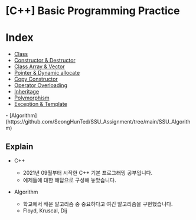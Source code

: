 # [C++] Basic Programming Practice

# Index
- [Class](https://github.com/SeongHunTed/SSU_Assignment/tree/main/CH04)
- [Constructor & Destructor](https://github.com/SeongHunTed/SSU_Assignment/tree/main/CH05)
- [Class Array & Vector](https://github.com/SeongHunTed/SSU_Assignment/tree/main/CH06)
- [Pointer & Dynamic allocate](https://github.com/SeongHunTed/SSU_Assignment/tree/main/CH08)
- [Copy Constructor](https://github.com/SeongHunTed/SSU_Assignment/tree/main/CH09)
- [Operator Overloading](https://github.com/SeongHunTed/SSU_Assignment/tree/main/CH10)
- [Inheritage](https://github.com/SeongHunTed/SSU_Assignment/tree/main/CH11)
- [Polymorphism](https://github.com/SeongHunTed/SSU_Assignment/tree/main/CH12)
- [Exception & Template](https://github.com/SeongHunTed/SSU_Assignment/tree/main/CH13)
<p>
- [Algorithm](https://github.com/SeongHunTed/SSU_Assignment/tree/main/SSU_Algorithm)


## Explain

- C++
  - 2021년 09월부터 시작한 C++ 기본 프로그래밍 공부입니다.
  - 예제들에 대한 해답으로 구성해 놓았습니다.

- Algorithm
  - 학교에서 배운 알고리즘 중 중요하다고 여긴 알고리즘을 구현했습니다.
  - Floyd, Kruscal, Dij
